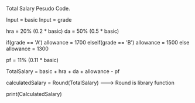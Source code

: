 Total Salary Pesudo Code.

Input = basic
Input = grade

hra = 20% (0.2 * basic)
da = 50% (0.5 * basic)

if(grade == 'A')
   allowance = 1700
elseif(grade == 'B')
  allowance = 1500
else
  allowance = 1300

pf = 11% (0.11 * basic)

TotalSalary = basic + hra + da + allowance - pf

calculatedSalary = Round(TotalSalary) ---> Round is library function

print(CalculatedSalary)